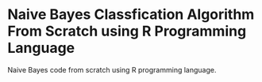 # Naive Bayes Classfication Algorithm From Scratch using R Programming Language
Naive Bayes code from scratch using R programming language.
